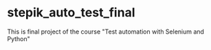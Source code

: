 # stepik_auto_test_final
This is final project of the course "Test automation with Selenium and Python"
